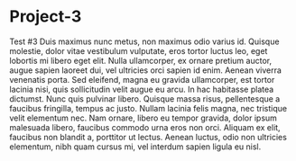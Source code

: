 # Project-3
Test #3
Duis maximus nunc metus, non maximus odio varius id. Quisque molestie, dolor vitae vestibulum vulputate, eros tortor luctus leo, eget lobortis mi libero eget elit. Nulla ullamcorper, ex ornare pretium auctor, augue sapien laoreet dui, vel ultricies orci sapien id enim. Aenean viverra venenatis porta. Sed eleifend, magna eu gravida ullamcorper, est tortor lacinia nisi, quis sollicitudin velit augue eu arcu. In hac habitasse platea dictumst. Nunc quis pulvinar libero. Quisque massa risus, pellentesque a faucibus fringilla, tempus ac justo. Nullam lacinia felis magna, nec tristique velit elementum nec. Nam ornare, libero eu tempor gravida, dolor ipsum malesuada libero, faucibus commodo urna eros non orci. Aliquam ex elit, faucibus non blandit a, porttitor ut lectus. Aenean luctus, odio non ultricies elementum, nibh quam cursus mi, vel interdum sapien ligula eu nisl.
